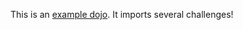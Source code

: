 This is an [example dojo](https://github.com/pwncollege/example-import-dojo).
It imports several challenges!
